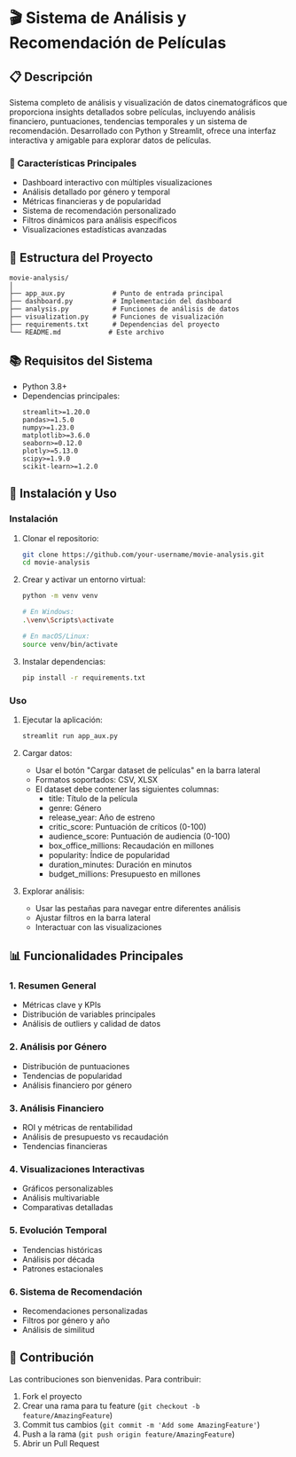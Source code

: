 # 🎬 Sistema de Análisis y Recomendación de Películas

## 📋 Descripción
Sistema completo de análisis y visualización de datos cinematográficos que proporciona insights detallados sobre películas, incluyendo análisis financiero, puntuaciones, tendencias temporales y un sistema de recomendación. Desarrollado con Python y Streamlit, ofrece una interfaz interactiva y amigable para explorar datos de películas.

### 🌟 Características Principales
- Dashboard interactivo con múltiples visualizaciones
- Análisis detallado por género y temporal
- Métricas financieras y de popularidad
- Sistema de recomendación personalizado
- Filtros dinámicos para análisis específicos
- Visualizaciones estadísticas avanzadas

## 🔧 Estructura del Proyecto
```
movie-analysis/
│
├── app_aux.py            # Punto de entrada principal
├── dashboard.py          # Implementación del dashboard
├── analysis.py           # Funciones de análisis de datos
├── visualization.py      # Funciones de visualización
├── requirements.txt      # Dependencias del proyecto
└── README.md            # Este archivo
```

## 📚 Requisitos del Sistema
- Python 3.8+
- Dependencias principales:
  ```
  streamlit>=1.20.0
  pandas>=1.5.0
  numpy>=1.23.0
  matplotlib>=3.6.0
  seaborn>=0.12.0
  plotly>=5.13.0
  scipy>=1.9.0
  scikit-learn>=1.2.0
  ```

## 🚀 Instalación y Uso

### Instalación
1. Clonar el repositorio:
   ```bash
   git clone https://github.com/your-username/movie-analysis.git
   cd movie-analysis
   ```

2. Crear y activar un entorno virtual:
   ```bash
   python -m venv venv
   
   # En Windows:
   .\venv\Scripts\activate
   
   # En macOS/Linux:
   source venv/bin/activate
   ```

3. Instalar dependencias:
   ```bash
   pip install -r requirements.txt
   ```

### Uso
1. Ejecutar la aplicación:
   ```bash
   streamlit run app_aux.py
   ```

2. Cargar datos:
   - Usar el botón "Cargar dataset de películas" en la barra lateral
   - Formatos soportados: CSV, XLSX
   - El dataset debe contener las siguientes columnas:
     - title: Título de la película
     - genre: Género
     - release_year: Año de estreno
     - critic_score: Puntuación de críticos (0-100)
     - audience_score: Puntuación de audiencia (0-100)
     - box_office_millions: Recaudación en millones
     - popularity: Índice de popularidad
     - duration_minutes: Duración en minutos
     - budget_millions: Presupuesto en millones

3. Explorar análisis:
   - Usar las pestañas para navegar entre diferentes análisis
   - Ajustar filtros en la barra lateral
   - Interactuar con las visualizaciones

## 📊 Funcionalidades Principales

### 1. Resumen General
- Métricas clave y KPIs
- Distribución de variables principales
- Análisis de outliers y calidad de datos

### 2. Análisis por Género
- Distribución de puntuaciones
- Tendencias de popularidad
- Análisis financiero por género

### 3. Análisis Financiero
- ROI y métricas de rentabilidad
- Análisis de presupuesto vs recaudación
- Tendencias financieras

### 4. Visualizaciones Interactivas
- Gráficos personalizables
- Análisis multivariable
- Comparativas detalladas

### 5. Evolución Temporal
- Tendencias históricas
- Análisis por década
- Patrones estacionales

### 6. Sistema de Recomendación
- Recomendaciones personalizadas
- Filtros por género y año
- Análisis de similitud

## 🤝 Contribución
Las contribuciones son bienvenidas. Para contribuir:

1. Fork el proyecto
2. Crear una rama para tu feature (`git checkout -b feature/AmazingFeature`)
3. Commit tus cambios (`git commit -m 'Add some AmazingFeature'`)
4. Push a la rama (`git push origin feature/AmazingFeature`)
5. Abrir un Pull Request
